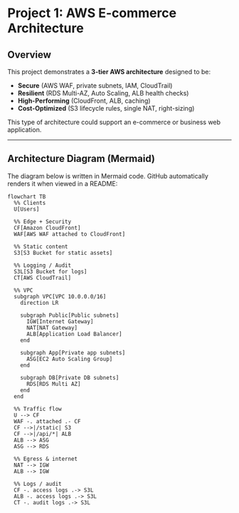 # Project 1: AWS E-commerce Architecture

## Overview
This project demonstrates a **3-tier AWS architecture** designed to be:
- **Secure** (AWS WAF, private subnets, IAM, CloudTrail)
- **Resilient** (RDS Multi-AZ, Auto Scaling, ALB health checks)
- **High-Performing** (CloudFront, ALB, caching)
- **Cost-Optimized** (S3 lifecycle rules, single NAT, right-sizing)

This type of architecture could support an e-commerce or business web application.

---

## Architecture Diagram (Mermaid)
The diagram below is written in Mermaid code. GitHub automatically renders it when viewed in a README:

```mermaid
flowchart TB
  %% Clients
  U[Users]

  %% Edge + Security
  CF[Amazon CloudFront]
  WAF[AWS WAF attached to CloudFront]

  %% Static content
  S3[S3 Bucket for static assets]

  %% Logging / Audit
  S3L[S3 Bucket for logs]
  CT[AWS CloudTrail]

  %% VPC
  subgraph VPC[VPC 10.0.0.0/16]
    direction LR

    subgraph Public[Public subnets]
      IGW[Internet Gateway]
      NAT[NAT Gateway]
      ALB[Application Load Balancer]
    end

    subgraph App[Private app subnets]
      ASG[EC2 Auto Scaling Group]
    end

    subgraph DB[Private DB subnets]
      RDS[RDS Multi AZ]
    end
  end

  %% Traffic flow
  U --> CF
  WAF -. attached .- CF
  CF -->|/static| S3
  CF -->|/api/*| ALB
  ALB --> ASG
  ASG --> RDS

  %% Egress & internet
  NAT --> IGW
  ALB --> IGW

  %% Logs / audit
  CF -. access logs .-> S3L
  ALB -. access logs .-> S3L
  CT -. audit logs .-> S3L

